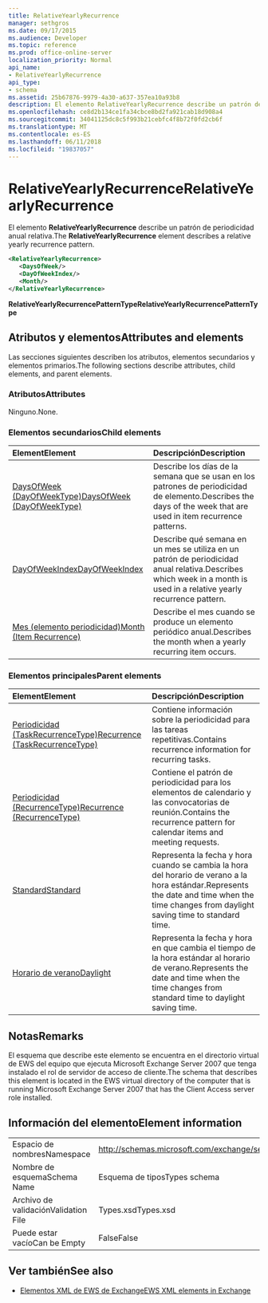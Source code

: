 ```yaml
---
title: RelativeYearlyRecurrence
manager: sethgros
ms.date: 09/17/2015
ms.audience: Developer
ms.topic: reference
ms.prod: office-online-server
localization_priority: Normal
api_name:
- RelativeYearlyRecurrence
api_type:
- schema
ms.assetid: 25b67876-9979-4a30-a637-357ea10a93b8
description: El elemento RelativeYearlyRecurrence describe un patrón de periodicidad anual relativa.
ms.openlocfilehash: ce8d2b134ce1fa34cbce8bd2fa921cab18d908a4
ms.sourcegitcommit: 34041125dc8c5f993b21cebfc4f8b72f0fd2cb6f
ms.translationtype: MT
ms.contentlocale: es-ES
ms.lasthandoff: 06/11/2018
ms.locfileid: "19837057"
---
```

# <a name="relativeyearlyrecurrence"></a><span data-ttu-id="d5be2-103">RelativeYearlyRecurrence</span><span class="sxs-lookup"><span data-stu-id="d5be2-103">RelativeYearlyRecurrence</span></span>

<span data-ttu-id="d5be2-104">El elemento **RelativeYearlyRecurrence** describe un patrón de periodicidad anual relativa.</span><span class="sxs-lookup"><span data-stu-id="d5be2-104">The **RelativeYearlyRecurrence** element describes a relative yearly recurrence pattern.</span></span> 
  
```xml
<RelativeYearlyRecurrence>
   <DaysOfWeek/>
   <DayOfWeekIndex/>
   <Month/>
</RelativeYearlyRecurrence>
```

 <span data-ttu-id="d5be2-105">**RelativeYearlyRecurrencePatternType**</span><span class="sxs-lookup"><span data-stu-id="d5be2-105">**RelativeYearlyRecurrencePatternType**</span></span>
## <a name="attributes-and-elements"></a><span data-ttu-id="d5be2-106">Atributos y elementos</span><span class="sxs-lookup"><span data-stu-id="d5be2-106">Attributes and elements</span></span>

<span data-ttu-id="d5be2-107">Las secciones siguientes describen los atributos, elementos secundarios y elementos primarios.</span><span class="sxs-lookup"><span data-stu-id="d5be2-107">The following sections describe attributes, child elements, and parent elements.</span></span>
  
### <a name="attributes"></a><span data-ttu-id="d5be2-108">Atributos</span><span class="sxs-lookup"><span data-stu-id="d5be2-108">Attributes</span></span>

<span data-ttu-id="d5be2-109">Ninguno.</span><span class="sxs-lookup"><span data-stu-id="d5be2-109">None.</span></span>
  
### <a name="child-elements"></a><span data-ttu-id="d5be2-110">Elementos secundarios</span><span class="sxs-lookup"><span data-stu-id="d5be2-110">Child elements</span></span>

|<span data-ttu-id="d5be2-111">**Element**</span><span class="sxs-lookup"><span data-stu-id="d5be2-111">**Element**</span></span>|<span data-ttu-id="d5be2-112">**Descripción**</span><span class="sxs-lookup"><span data-stu-id="d5be2-112">**Description**</span></span>|
|:-----|:-----|
|[<span data-ttu-id="d5be2-113">DaysOfWeek (DayOfWeekType)</span><span class="sxs-lookup"><span data-stu-id="d5be2-113">DaysOfWeek (DayOfWeekType)</span></span>](daysofweek-dayofweektype.md) <br/> |<span data-ttu-id="d5be2-114">Describe los días de la semana que se usan en los patrones de periodicidad de elemento.</span><span class="sxs-lookup"><span data-stu-id="d5be2-114">Describes the days of the week that are used in item recurrence patterns.</span></span>  <br/> |
|[<span data-ttu-id="d5be2-115">DayOfWeekIndex</span><span class="sxs-lookup"><span data-stu-id="d5be2-115">DayOfWeekIndex</span></span>](dayofweekindex.md) <br/> |<span data-ttu-id="d5be2-116">Describe qué semana en un mes se utiliza en un patrón de periodicidad anual relativa.</span><span class="sxs-lookup"><span data-stu-id="d5be2-116">Describes which week in a month is used in a relative yearly recurrence pattern.</span></span>  <br/> |
|[<span data-ttu-id="d5be2-117">Mes (elemento periodicidad)</span><span class="sxs-lookup"><span data-stu-id="d5be2-117">Month (Item Recurrence)</span></span>](month-item-recurrence.md) <br/> |<span data-ttu-id="d5be2-118">Describe el mes cuando se produce un elemento periódico anual.</span><span class="sxs-lookup"><span data-stu-id="d5be2-118">Describes the month when a yearly recurring item occurs.</span></span>  <br/> |
   
### <a name="parent-elements"></a><span data-ttu-id="d5be2-119">Elementos principales</span><span class="sxs-lookup"><span data-stu-id="d5be2-119">Parent elements</span></span>

|<span data-ttu-id="d5be2-120">**Element**</span><span class="sxs-lookup"><span data-stu-id="d5be2-120">**Element**</span></span>|<span data-ttu-id="d5be2-121">**Descripción**</span><span class="sxs-lookup"><span data-stu-id="d5be2-121">**Description**</span></span>|
|:-----|:-----|
|[<span data-ttu-id="d5be2-122">Periodicidad (TaskRecurrenceType)</span><span class="sxs-lookup"><span data-stu-id="d5be2-122">Recurrence (TaskRecurrenceType)</span></span>](recurrence-taskrecurrencetype.md) <br/> |<span data-ttu-id="d5be2-123">Contiene información sobre la periodicidad para las tareas repetitivas.</span><span class="sxs-lookup"><span data-stu-id="d5be2-123">Contains recurrence information for recurring tasks.</span></span>  <br/> |
|[<span data-ttu-id="d5be2-124">Periodicidad (RecurrenceType)</span><span class="sxs-lookup"><span data-stu-id="d5be2-124">Recurrence (RecurrenceType)</span></span>](recurrence-recurrencetype.md) <br/> |<span data-ttu-id="d5be2-125">Contiene el patrón de periodicidad para los elementos de calendario y las convocatorias de reunión.</span><span class="sxs-lookup"><span data-stu-id="d5be2-125">Contains the recurrence pattern for calendar items and meeting requests.</span></span>  <br/> |
|[<span data-ttu-id="d5be2-126">Standard</span><span class="sxs-lookup"><span data-stu-id="d5be2-126">Standard</span></span>](standard.md) <br/> |<span data-ttu-id="d5be2-127">Representa la fecha y hora cuando se cambia la hora del horario de verano a la hora estándar.</span><span class="sxs-lookup"><span data-stu-id="d5be2-127">Represents the date and time when the time changes from daylight saving time to standard time.</span></span>  <br/> |
|[<span data-ttu-id="d5be2-128">Horario de verano</span><span class="sxs-lookup"><span data-stu-id="d5be2-128">Daylight</span></span>](daylight.md) <br/> |<span data-ttu-id="d5be2-129">Representa la fecha y hora en que cambia el tiempo de la hora estándar al horario de verano.</span><span class="sxs-lookup"><span data-stu-id="d5be2-129">Represents the date and time when the time changes from standard time to daylight saving time.</span></span>  <br/> |
   
## <a name="remarks"></a><span data-ttu-id="d5be2-130">Notas</span><span class="sxs-lookup"><span data-stu-id="d5be2-130">Remarks</span></span>

<span data-ttu-id="d5be2-131">El esquema que describe este elemento se encuentra en el directorio virtual de EWS del equipo que ejecuta Microsoft Exchange Server 2007 que tenga instalado el rol de servidor de acceso de cliente.</span><span class="sxs-lookup"><span data-stu-id="d5be2-131">The schema that describes this element is located in the EWS virtual directory of the computer that is running Microsoft Exchange Server 2007 that has the Client Access server role installed.</span></span>
  
## <a name="element-information"></a><span data-ttu-id="d5be2-132">Información del elemento</span><span class="sxs-lookup"><span data-stu-id="d5be2-132">Element information</span></span>

|||
|:-----|:-----|
|<span data-ttu-id="d5be2-133">Espacio de nombres</span><span class="sxs-lookup"><span data-stu-id="d5be2-133">Namespace</span></span>  <br/> |http://schemas.microsoft.com/exchange/services/2006/types  <br/> |
|<span data-ttu-id="d5be2-134">Nombre de esquema</span><span class="sxs-lookup"><span data-stu-id="d5be2-134">Schema Name</span></span>  <br/> |<span data-ttu-id="d5be2-135">Esquema de tipos</span><span class="sxs-lookup"><span data-stu-id="d5be2-135">Types schema</span></span>  <br/> |
|<span data-ttu-id="d5be2-136">Archivo de validación</span><span class="sxs-lookup"><span data-stu-id="d5be2-136">Validation File</span></span>  <br/> |<span data-ttu-id="d5be2-137">Types.xsd</span><span class="sxs-lookup"><span data-stu-id="d5be2-137">Types.xsd</span></span>  <br/> |
|<span data-ttu-id="d5be2-138">Puede estar vacío</span><span class="sxs-lookup"><span data-stu-id="d5be2-138">Can be Empty</span></span>  <br/> |<span data-ttu-id="d5be2-139">False</span><span class="sxs-lookup"><span data-stu-id="d5be2-139">False</span></span>  <br/> |
   
## <a name="see-also"></a><span data-ttu-id="d5be2-140">Ver también</span><span class="sxs-lookup"><span data-stu-id="d5be2-140">See also</span></span>



- [<span data-ttu-id="d5be2-141">Elementos XML de EWS de Exchange</span><span class="sxs-lookup"><span data-stu-id="d5be2-141">EWS XML elements in Exchange</span></span>](ews-xml-elements-in-exchange.md)

